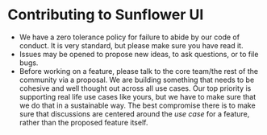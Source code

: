 # Contributing to Sunflower UI

* We have a zero tolerance policy for failure to abide by our code of conduct. It is very standard, but please make sure
  you have read it.
* Issues may be opened to propose new ideas, to ask questions, or to file bugs.
* Before working on a feature, please talk to the core team/the rest of the community via a proposal. We are 
  building something that needs to be cohesive and well thought out across all use cases. Our top priority is 
  supporting real life use cases like yours, but we have to make sure that we do that in a sustainable way. The 
  best compromise there is to make sure that discussions are centered around the *use case* for a feature, rather
  than the proposed feature itself.

